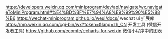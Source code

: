https://developers.weixin.qq.com/miniprogram/dev/api/navigate/wx.navigateToMiniProgram.html#%E4%BD%BF%E7%94%A8%E9%99%90%E5%88%B6
https://wechat-miniprogram.github.io/weui/docs/ wechat ui 扩展库
https://mp.weixin.qq.com/cgi-bin/wx?token=&lang=zh_CN
开发工具 (微信开发者工具)
https://github.com/ecomfe/echarts-for-weixin 微信小程序中的图表
